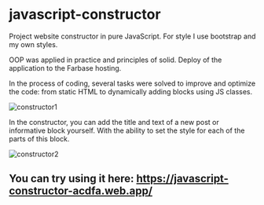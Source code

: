 # javascript-constructor

Project website constructor in pure JavaScript.
For style I use bootstrap and my own styles.

OOP was applied in practice and principles of solid. Deploy of the application to the Farbase hosting.

In the process of coding, several tasks were solved to improve and optimize the code: from static HTML to dynamically adding blocks using JS classes.

![constructor1](https://user-images.githubusercontent.com/58369971/111065417-3a34e900-84c2-11eb-9b4d-f2d4a8e2d830.png)

In the constructor, you can add the title and text of a new post or informative block yourself. With the ability to set the style for each of the parts of this block.

![constructor2](https://user-images.githubusercontent.com/58369971/111065426-4325ba80-84c2-11eb-9c37-576bafccf931.png)

## You can try using it here: https://javascript-constructor-acdfa.web.app/
